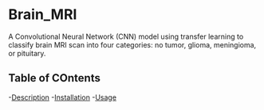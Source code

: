 # Brain_MRI
A Convolutional Neural Network (CNN) model using transfer learning to classify brain MRI scan into four categories: no tumor, glioma, meningioma, or pituitary.

## Table of COntents
-[Description](#description)
-[Installation](#installation)
-[Usage](#usage)
